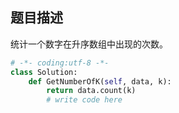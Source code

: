 ## 题目描述
统计一个数字在升序数组中出现的次数。
```python
# -*- coding:utf-8 -*-
class Solution:
    def GetNumberOfK(self, data, k):
        return data.count(k)
        # write code here
```
